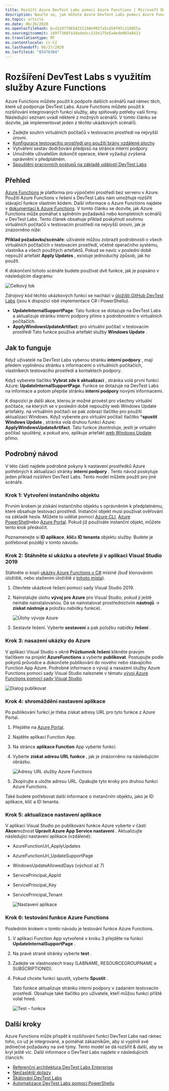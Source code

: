 ```yaml
---
title: Rozšíří Azure DevTest Labs pomocí Azure Functions | Microsoft Docs
description: Naučte se, jak můžete Azure DevTest Labs pomocí Azure Functions roztáhnout.
ms.topic: article
ms.date: 06/26/2020
ms.openlocfilehash: bcd12d77065d231198e992fa5c459f0fc210855a
ms.sourcegitcommit: 1d9f7368fa3dadedcc133e175e5a4ede003a8413
ms.translationtype: MT
ms.contentlocale: cs-CZ
ms.lasthandoff: 06/27/2020
ms.locfileid: "85476304"
---
```

# <a name="use-azure-functions-to-extend-devtest-labs"></a>Rozšíření DevTest Labs s využitím služby Azure Functions
Azure Functions můžete použít k podpoře dalších scénářů nad rámec těch, které už podporuje DevTest Labs. Azure Functions můžete použít k rozšiřování integrovaných funkcí služby, aby splňovaly potřeby vaší firmy. Následující seznam uvádí některé z možných scénářů. V tomto článku se dozvíte, jak implementovat jeden z těchto ukázkových scénářů.

- Zadejte souhrn virtuálních počítačů v testovacím prostředí na nejvyšší úrovni.
- [Konfigurace testovacího prostředí pro použití brány vzdálené plochy](configure-lab-remote-desktop-gateway.md)
- Vytváření sestav dodržování předpisů na stránce interní podpory
- Umožněte uživatelům dokončit operace, které vyžadují zvýšená oprávnění v předplatném.
- [Spouštění pracovních postupů na základě událostí DevTest Labs](https://github.com/RogerBestMsft/DTL-SecureArtifactData)

## <a name="overview"></a>Přehled
[Azure Functions](../azure-functions/functions-overview.md) je platforma pro výpočetní prostředí bez serveru v Azure. Použití Azure Functions v řešení s DevTest Labs nám umožňuje rozšířit stávající funkce vlastním kódem. Další informace o Azure Functions najdete v [dokumentaci k Azure Functions](../azure-functions/functions-overview.md). V tomto článku se dozvíte, jak Azure Functions může pomáhat s splněním požadavků nebo kompletních scénářů v DevTest Labs. Tento článek obsahuje příklad poskytnutí souhrnu virtuálních počítačů v testovacím prostředí na nejvyšší úrovni, jak je znázorněno níže:

**Příklad požadavku/scénáře**: uživatelé můžou zobrazit podrobnosti o všech virtuálních počítačích v testovacím prostředí, včetně operačního systému, vlastníka a všech použitých artefaktů.  Pokud se navíc v poslední době nepoužil artefakt **Apply Updates** , existuje jednoduchý způsob, jak ho použít.

K dokončení tohoto scénáře budete používat dvě funkce, jak je popsáno v následujícím diagramu:  

![Celkový tok](./media/extend-devtest-labs-azure-functions/flow.png)

Zdrojový kód těchto ukázkových funkcí se nachází v [úložišti GitHub DevTest Labs](https://github.com/Azure/azure-devtestlab/tree/master/samples/DevTestLabs/AzureFunctions) (jsou k dispozici obě implementace C# i PowerShellu).

- **UpdateInternalSupportPage**: Tato funkce se dotazuje na DevTest Labs a aktualizuje stránku interní podpory přímo s podrobnostmi o virtuálních počítačích.
- **ApplyWindowsUpdateArtifact**: pro virtuální počítač v testovacím prostředí Tato funkce používá artefakt služby **Windows Update** .

## <a name="how-it-works"></a>Jak to funguje
Když uživatelé na DevTest Labs vyberou stránku **interní podpory** , mají předem vyplněnou stránku s informacemi o virtuálních počítačích, vlastníkech testovacího prostředí a kontaktech podpory.  

Když vyberete tlačítko **Vybrat zde k aktualizaci** , stránka volá první funkci Azure: **UpdateInternalSupportPage**. Funkce se dotazuje na DevTest Labs na informace a potom přepíše stránku **interní podpory** novými informacemi.

K dispozici je další akce, kterou je možné provést pro všechny virtuální počítače, na kterých se v poslední době nepoužily web Windows Update artefakty. na virtuálním počítači se pak zobrazí tlačítko pro použití aktualizací Windows. Když vyberete pro virtuální počítač tlačítko ***spustit Windows Update** , stránka volá druhou funkci Azure: **ApplyWindowsUpdateArtifact**. Tato funkce zkontroluje, jestli je virtuální počítač spuštěný, a pokud ano, aplikuje artefakt [web Windows Update](https://github.com/Azure/azure-devtestlab/tree/master/Artifacts/windows-install-windows-updates) přímo.

## <a name="step-by-step-walkthrough"></a>Podrobný návod
V této části najdete podrobné pokyny k nastavení prostředků Azure potřebných k aktualizaci stránky **interní podpory** . Tento návod poskytuje jeden příklad rozšíření DevTest Labs. Tento model můžete použít pro jiné scénáře.

### <a name="step-1-create-a-service-principal"></a>Krok 1: Vytvoření instančního objektu 
Prvním krokem je získání instančního objektu s oprávněním k předplatnému, které obsahuje testovací prostředí. Instanční objekt musí používat ověřování na základě hesla. Můžete to udělat pomocí [Azure CLI](/cli/azure/create-an-azure-service-principal-azure-cli?view=azure-cli-latest), [Azure PowerShell](/powershell/azure/create-azure-service-principal-azureps?view=azps-2.5.0)nebo [Azure Portal](../active-directory/develop/howto-create-service-principal-portal.md). Pokud již používáte instanční objekt, můžete tento krok přeskočit.

Poznamenejte si **ID aplikace**, **klíč**a **ID tenanta** objektu služby. Budete je potřebovat později v tomto návodu. 

### <a name="step-2-download-the-sample-and-open-in-visual-studio-2019"></a>Krok 2: Stáhněte si ukázku a otevřete ji v aplikaci Visual Studio 2019
Stáhněte si kopii [ukázky Azure Functions v C#](https://github.com/Azure/azure-devtestlab/tree/master/samples/DevTestLabs/AzureFunctions/CSharp) místně (buď klonováním úložiště, nebo stažením úložiště z [tohoto místa](https://github.com/Azure/azure-devtestlab/archive/master.zip)).  

1. Otevřete ukázkové řešení pomocí sady Visual Studio 2019.  
1. Nainstalujte úlohu **vývoj pro Azure** pro Visual Studio, pokud ji ještě nemáte nainstalovanou. Dá se nainstalovat prostřednictvím **nástrojů**  ->  **získat nástroje a** položku nabídky funkce).

    ![Úlohy vývoje Azure](./media/extend-devtest-labs-azure-functions/azure-development-workload-vs.png)
1. Sestavte řešení. Vyberte **sestavení** a pak položku nabídky **řešení** .

### <a name="step-3-deploy-the-sample-to-azure"></a>Krok 3: nasazení ukázky do Azure
V aplikaci Visual Studio v okně **Průzkumník řešení** klikněte pravým tlačítkem na projekt **AzureFunctions** a vyberte **publikovat**. Postupujte podle pokynů průvodce a dokončete publikování do nového nebo stávajícího Function App Azure. Podrobné informace o vývoji a nasazení služby Azure Functions pomocí sady Visual Studio naleznete v tématu [vývoj Azure Functions pomocí sady Visual Studio](../azure-functions/functions-develop-vs.md).

![Dialog publikovat](./media/extend-devtest-labs-azure-functions/publish-dialog.png)


### <a name="step-4--gather-application-settings"></a>Krok 4: shromáždění nastavení aplikace
Po publikování funkcí je třeba získat adresy URL pro tyto funkce z Azure Portal. 

1. Přejděte na [Azure Portal](https://portal.azure.com). 
1. Najděte aplikaci Function App.
1. Na stránce **aplikace Function** App vyberte funkci. 
1. Vyberte **získat adresu URL funkce** , jak je znázorněno na následujícím obrázku. 

    ![Adresy URL služby Azure Functions](./media/extend-devtest-labs-azure-functions/function-url.png)
4. Zkopírujte a uložte adresu URL. Opakujte tyto kroky pro druhou funkci Azure Functions. 

Také budete potřebovat další informace o instančním objektu, jako je ID aplikace, klíč a ID tenanta.


### <a name="step-5--update-application-settings"></a>Krok 5: aktualizace nastavení aplikace
V aplikaci Visual Studio po publikování funkce Azure vyberte v části **Akce**možnost **Upravit Azure App Service nastavení** . Aktualizujte následující nastavení aplikace (vzdálené):

- AzureFunctionUrl_ApplyUpdates
- AzureFunctionUrl_UpdateSupportPage
- WindowsUpdateAllowedDays (výchozí až 7)
- ServicePrincipal_AppId
- ServicePrincipal_Key
- ServicePrincipal_Tenant

    ![Nastavení aplikace](./media/extend-devtest-labs-azure-functions/application-settings.png)

### <a name="step-6-test-the-azure-function"></a>Krok 6: testování funkce Azure Functions
Posledním krokem v tomto návodu je testování funkce Azure Functions.  

1. V aplikaci Function App vytvořené v kroku 3 přejděte na funkci **UpdateInternalSupportPage** . 
1. Na pravé straně stránky vyberte **test** . 
1. Zadejte ve vlastnostech trasy (LABNAME, RESOURCEGROUPNAME a SUBSCRIPTIONID).
1. Pokud chcete funkci spustit, vyberte **Spustit** .  

    Tato funkce aktualizuje stránku interní podpory v zadaném testovacím prostředí. Obsahuje také tlačítko pro uživatele, kteří můžou funkci příště volat hned.

    ![Test – funkce](./media/extend-devtest-labs-azure-functions/test-function.png)

## <a name="next-steps"></a>Další kroky
Azure Functions může přispět k rozšiřování funkcí DevTest Labs nad rámec toho, co už je integrované, a pomáhat zákazníkům, aby si vyplnili své jedinečné požadavky na své týmy. Tento model se dá rozšířit & další, aby se kryl ještě víc.  Další informace o DevTest Labs najdete v následujících článcích: 

- [Referenční architektura DevTest Labs Enterprise](devtest-lab-reference-architecture.md)
- [Nejčastější dotazy](devtest-lab-faq.md)
- [Škálování DevTest Labs](devtest-lab-guidance-scale.md)
- [Automatizace DevTest Labs pomocí PowerShellu](https://github.com/Azure/azure-devtestlab/tree/master/samples/DevTestLabs/Modules/Library/Tests)








